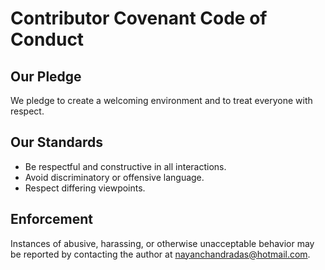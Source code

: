 # Contributor Covenant Code of Conduct

## Our Pledge
We pledge to create a welcoming environment and to treat everyone with respect.

## Our Standards
- Be respectful and constructive in all interactions.
- Avoid discriminatory or offensive language.
- Respect differing viewpoints.

## Enforcement
Instances of abusive, harassing, or otherwise unacceptable behavior may be reported by contacting the author at [nayanchandradas@hotmail.com](mailto:nayanchandradas@hotmail.com).
